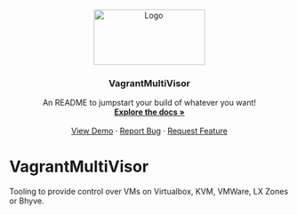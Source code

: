 <!-- PROJECT LOGO -->
<br />
<p align="center">
  <a href="./">
    <img src="https://startcloud.com/assets/logo-big.jpg" alt="Logo" width="200" height="100">
  </a>

  <h3 align="center">VagrantMultiVisor</h3>

  <p align="center">
    An README to jumpstart your build of whatever you want!
    <br />
    <a href="../.././"><strong>Explore the docs »</strong></a>
    <br />
    <br />
    <a href="../../">View Demo</a>
    ·
    <a href="../../issues">Report Bug</a>
    ·
    <a href="../../issues">Request Feature</a>
  </p>
</p>



# VagrantMultiVisor
Tooling to provide control over VMs on Virtualbox, KVM, VMWare, LX Zones or Bhyve.
